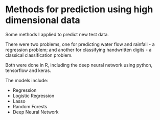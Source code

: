 # Methods for prediction using high dimensional data

Some methods I applied to predict new test data.

There were two problems, one for predicting water flow and rainfall - a regression problem;
and another for classifying handwritten digits - a classical classification problem.

Both were done in R, including the deep neural network using python, tensorflow and keras.

The models include:
- Regression
- Logistic Regression
- Lasso
- Random Forests
- Deep Neural Network
